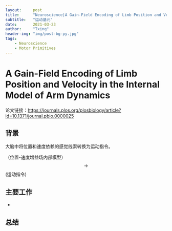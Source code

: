 ```yaml
---
layout:     post
title:      "Neuroscience|A Gain-Field Encoding of Limb Position and Velocity in the Internal Model of Arm Dynamics"
subtitle:   "运动基元"
date:       2021-03-23
author:     "Txing"
header-img: "img/post-bg-py.jpg"
tags:
    - Neuroscience
    - Motor Primitives
---
```


# A Gain-Field Encoding of Limb Position and Velocity in the Internal Model of Arm Dynamics

论文链接：https://journals.plos.org/plosbiology/article?id=10.1371/journal.pbio.0000025

## 背景

大脑中将位置和速度依赖的感觉线索转换为运动指令。

（位置-速度增益场内部模型）$$\rightarrow$$ (运动指令)

## 主要工作

- 



## 总结




